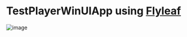 # TestPlayerWinUIApp using [Flyleaf](https://github.com/SuRGeoNix/Flyleaf)
![image](https://github.com/MinChanSike/TestPlayerWinUIApp/assets/2868221/4a870b3a-5736-4555-a311-34db85e63b7c)
